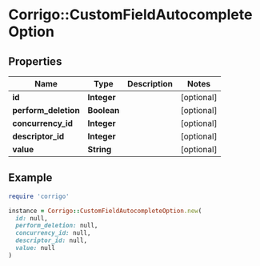 # Corrigo::CustomFieldAutocompleteOption

## Properties

| Name | Type | Description | Notes |
| ---- | ---- | ----------- | ----- |
| **id** | **Integer** |  | [optional] |
| **perform_deletion** | **Boolean** |  | [optional] |
| **concurrency_id** | **Integer** |  | [optional] |
| **descriptor_id** | **Integer** |  | [optional] |
| **value** | **String** |  | [optional] |

## Example

```ruby
require 'corrigo'

instance = Corrigo::CustomFieldAutocompleteOption.new(
  id: null,
  perform_deletion: null,
  concurrency_id: null,
  descriptor_id: null,
  value: null
)
```

